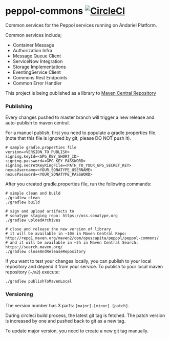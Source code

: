 # peppol-commons [![CircleCI](https://circleci.com/gh/OpusCapita/peppol-commons.svg?style=svg)](https://circleci.com/gh/OpusCapita/peppol-commons)

Common services for the Peppol services running on Andariel Platform.

Common services include;
- Container Message
- Authorization Infra
- Message Queue Client
- ServiceNow Integration
- Storage Implementations
- EventingService Client
- Commons Rest Endpoints
- Common Error Handler

This project is being published as a library to [Maven Central Repository](https://search.maven.org/search?q=g:com.opuscapita.peppol%20AND%20a:peppol-commons&core=gav)

### Publishing
Every changes pushed to master branch will trigger a new release and auto-publish to maven central. 

For a manuel publish, first you need to populate a gradle.properties file. (note that this file is ignored by git, please DO NOT push it).

```$xslt
# sample gradle.properties file
version=<VERSION_TO_PUBLISH>
signing.keyId=<GPG_KEY_SHORT_ID>
signing.password=<GPG_KEY_PASSWORD>
signing.secretKeyRingFile=<PATH_TO_YOUR_GPG_SECRET_KEY>
nexusUsername=<YOUR_SONATYPE_USERNAME>
nexusPassword=<YOUR_SONATYPE_PASSWORD>
```
After you created gradle.properties file, run the following commands:

```$xslt
# simple clean and build
./gradlew clean
./gradlew build

# sign and upload artifacts to
# sonatype staging repo: https://oss.sonatype.org
./gradlew uploadArchives

# close and release the new version of library
# it will be available in ~10m in Maven Central Repo: http://repo1.maven.org/maven2/com/opuscapita/peppol/peppol-commons/
# and it will be available in ~2h in Maven Central Search: https://search.maven.org/
./gradlew closeAndReleaseRepository
```
If you want to test your changes locally, you can publish to your local repository and depend it from your service. To publish to your local maven repository (`~/m2`) execute:
```
./gradlew publishToMavenLocal
```


### Versioning
The version number has 3 parts: `[major].[minor].[patch]`. 

During circleci build process, the latest git tag is fetched. The patch version is increased by one and pushed back to git as a new tag.

To update major version, you need to create a new git tag manually.
